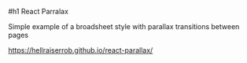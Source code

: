 #h1 React Parralax

Simple example of a broadsheet style with parallax transitions between pages

https://hellraiserrob.github.io/react-parallax/